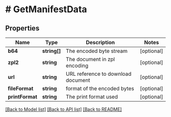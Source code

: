 # # GetManifestData

## Properties

Name | Type | Description | Notes
------------ | ------------- | ------------- | -------------
**b64** | **string[]** | The encoded byte stream | [optional]
**zpl2** | **string** | The document in zpl encoding | [optional]
**url** | **string** | URL reference to download document | [optional]
**fileFormat** | **string** | format of the encoded bytes | [optional]
**printFormat** | **string** | The print format used | [optional]

[[Back to Model list]](../../README.md#models) [[Back to API list]](../../README.md#endpoints) [[Back to README]](../../README.md)

